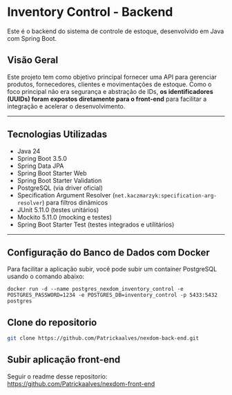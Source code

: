 # Inventory Control - Backend

Este é o backend do sistema de controle de estoque, desenvolvido em Java com Spring Boot.

## Visão Geral

Este projeto tem como objetivo principal fornecer uma API para gerenciar produtos, fornecedores, clientes e movimentações de estoque. Como o foco principal não era segurança e abstração de IDs, **os identificadores (UUIDs) foram expostos diretamente para o front-end** para facilitar a integração e acelerar o desenvolvimento.


---

## Tecnologias Utilizadas

- Java 24
- Spring Boot 3.5.0
- Spring Data JPA
- Spring Boot Starter Web
- Spring Boot Starter Validation
- PostgreSQL (via driver oficial)
- Specification Argument Resolver (`net.kaczmarzyk:specification-arg-resolver`) para filtros dinâmicos
- JUnit 5.11.0 (testes unitários)
- Mockito 5.11.0 (mocking e testes)
- Spring Boot Starter Test (testes integrados e utilitários)

---

## Configuração do Banco de Dados com Docker

Para facilitar a aplicação subir, você pode subir um container PostgreSQL usando o comando abaixo:

`docker run -d --name postgres_nexdom_inventory_control -e POSTGRES_PASSWORD=1234 -e POSTGRES_DB=inventory_control -p 5433:5432 postgres`

## Clone do repositorio

```bash 
git clone https://github.com/Patrickaalves/nexdom-back-end.git
```
## Subir aplicação front-end
Seguir o readme desse repositorio: https://github.com/Patrickaalves/nexdom-front-end